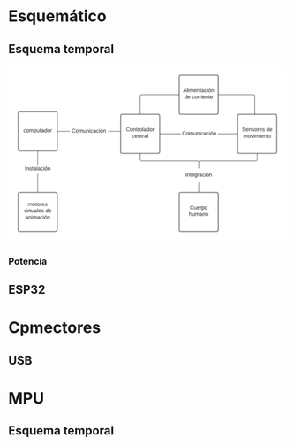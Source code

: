 # Esquemático

## Esquema temporal

![](imagenes/diagrama%20de%20bloques.png "width=100")

### Potencia

## ESP32

# Cpmectores

## USB

# MPU

## Esquema temporal
